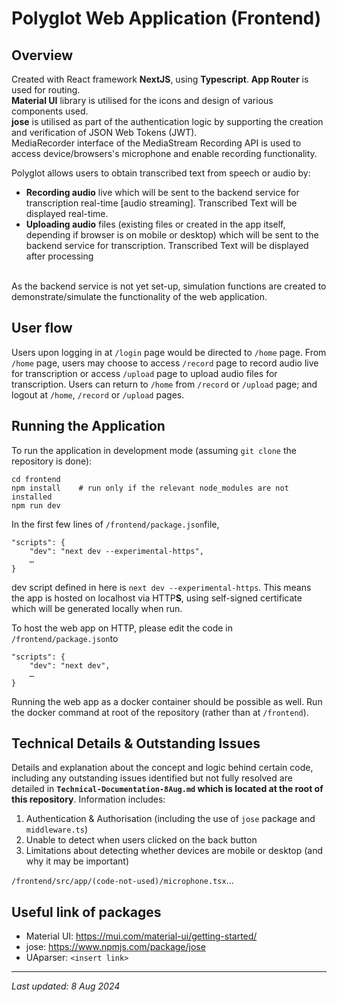 # Polyglot Web Application (Frontend)

## Overview
Created with React framework **NextJS**, using **Typescript**. **App Router** is used for routing. <br>
**Material UI** library is utilised for the icons and design of various components used. <br>
**jose** is utilised as part of the authentication logic by supporting the creation and verification of JSON Web Tokens (JWT). <br>
MediaRecorder interface of the MediaStream Recording API is used to access device/browsers's microphone and enable recording functionality.<br>

Polyglot allows users to obtain transcribed text from speech or audio by:
*  **Recording audio** live which will be sent to the backend service for transcription real-time [audio streaming]. Transcribed Text will be displayed real-time.
*  **Uploading audio** files (existing files or created in the app itself, depending if browser is on mobile or desktop) which will be sent to the backend service for transcription. Transcribed Text will be displayed after processing
<br>
As the backend service is not yet set-up, simulation functions are created to demonstrate/simulate the functionality of the web application.
<br>

## User flow
Users upon logging in at `/login` page would be directed to `/home` page. From `/home` page, users may choose to access `/record` page to record audio live for transcription or access `/upload` page to upload audio files for transcription. Users can return to `/home` from `/record` or `/upload` page; and logout at `/home`, `/record` or `/upload` pages.

## Running the Application
To run the application in development mode (assuming `git clone` the repository is done): 
```
cd frontend
npm install    # run only if the relevant node_modules are not installed
npm run dev
```
In the first few lines of `/frontend/package.json`file,   

```
"scripts": { 
    "dev": "next dev --experimental-https",
    …
}
```
dev script defined in here is `next dev --experimental-https`. This means the app is hosted on localhost via HTTP**S**, using self-signed certificate which will be generated locally when run.

To host the web app on HTTP, please edit the code in `/frontend/package.json`to
```
"scripts": { 
    "dev": "next dev",
    …
}
```
Running the web app as a docker container should be possible as well. Run the docker command at root of the repository (rather than at `/frontend`). 


## Technical Details & Outstanding Issues
Details and explanation about the concept and logic behind certain code, including any outstanding issues identified but not fully resolved are detailed in **`Technical-Documentation-8Aug.md` which is located at the root of this repository**. Information includes: 
1.	Authentication & Authorisation (including the use of  `jose` package and `middleware.ts`)
2.	Unable to detect when users clicked on the back button 
3.	Limitations about detecting whether devices are mobile or desktop (and why it may be important)

`/frontend/src/app/(code-not-used)/microphone.tsx`...

## Useful link of packages
* Material UI: https://mui.com/material-ui/getting-started/ 
* jose: https://www.npmjs.com/package/jose 
* UAparser: `<insert link>`
--- 
_Last updated: 8 Aug 2024_
